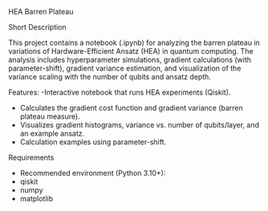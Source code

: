 HEA Barren Plateau

Short Description

This project contains a notebook (.ipynb) for analyzing the barren plateau in variations of Hardware-Efficient Ansatz (HEA) in quantum computing. The analysis includes hyperparameter simulations, 
gradient calculations (with parameter-shift), gradient variance estimation, and visualization of the variance scaling with the number of qubits and ansatz depth.

Features:
-Interactive notebook that runs HEA experiments (Qiskit).
- Calculates the gradient cost function and gradient variance (barren plateau measure).
- Visualizes gradient histograms, variance vs. number of qubits/layer, and an example ansatz.
- Calculation examples using parameter-shift.

Requirements
- Recommended environment (Python 3.10+):
- qiskit
- numpy
- matplotlib
